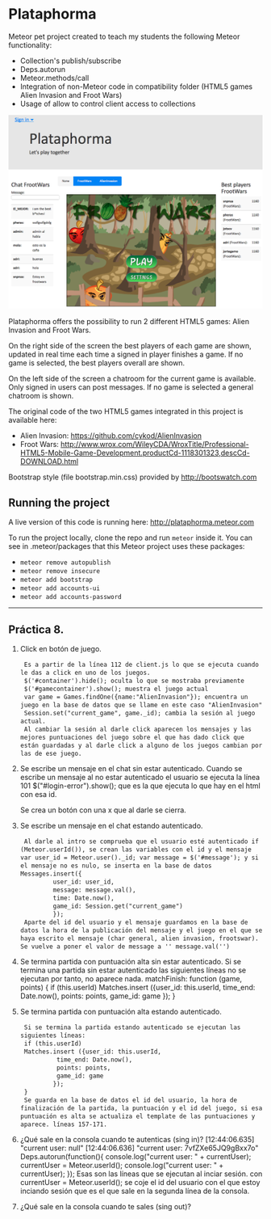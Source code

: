 Plataphorma
===========

Meteor pet project created to teach my students the following Meteor functionality: 

* Collection's publish/subscribe 
* Deps.autorun 
* Meteor.methods/call 
* Integration of non-Meteor code in compatibility folder (HTML5 games Alien Invasion and Froot Wars)
* Usage of allow to control client access to collections

![ScreenShot](/screenshot.png)


Plataphorma offers the possibility to run 2 different HTML5 games: Alien Invasion and Froot Wars. 

On the right side of the screen the best players of each game are shown, updated in real time each time a signed in player finishes a game. If no game is selected, the best players overall are shown.

On the left side of the screen a chatroom for the current game is available. Only signed in users can post messages. If no game is selected a general chatroom is shown.

The original code of the two HTML5 games integrated in this project is available here:
* Alien Invasion: https://github.com/cykod/AlienInvasion
* Froot Wars: http://www.wrox.com/WileyCDA/WroxTitle/Professional-HTML5-Mobile-Game-Development.productCd-1118301323,descCd-DOWNLOAD.html

Bootstrap style (file bootstrap.min.css) provided by http://bootswatch.com


Running the project
-------------------

A live version of this code is running here: http://plataphorma.meteor.com

To run the project locally, clone the repo and run ```meteor``` inside it. You can see in .meteor/packages that this Meteor project uses these packages:
* ```meteor remove autopublish```
* ```meteor remove insecure```
* ```meteor add bootstrap```
* ```meteor add accounts-ui```
* ```meteor add accounts-password```
-------------------------------------------------------------------------------------
Práctica 8.
-------------------------------------------------------------------------------------
1. Click en botón de juego.

        Es a partir de la línea 112 de client.js lo que se ejecuta cuando le das a click en uno de los juegos. 
        $('#container').hide(); oculta lo que se mostraba previamente 
        $('#gamecontainer').show(); muestra el juego actual 
        var game = Games.findOne({name:"AlienInvasion"}); encuentra un juego en la base de datos que se llame en este caso "AlienInvasion"
        Session.set("current_game", game._id); cambia la sesión al juego actual.
        Al cambiar la sesión al darle click aparecen los mensajes y las mejores puntuaciones del juego sobre el que has dado click que están guardadas y al darle click a alguno de los juegos cambian por las de ese juego.

2. Se escribe un mensaje en el chat sin estar autenticado.
        Cuando se escribe un mensaje al no estar autenticado el usuario se ejecuta la línea 101 $("#login-error").show(); que es la que ejecuta lo que hay en el html con esa id. 
        <div class="alert fade in" id="login-error" style="display:none;">
        <button type="button" class="close">x</button>
                You must be signed in to post messages.
        </div>
        Se crea un botón con una x que al darle se cierra.

3. Se escribe un mensaje en el chat estando autenticado.

        Al darle al intro se comprueba que el usuario esté autenticado if (Meteor.userId()), se crean las variables con el id y el mensaje var user_id = Meteor.user()._id; var message = $('#message'); y si el mensaje no es nulo, se inserta en la base de datos Messages.insert({
                user_id: user_id,
                message: message.val(),
                time: Date.now(),
                game_id: Session.get("current_game")
                });
        Aparte del id del usuario y el mensaje guardamos en la base de datos la hora de la publicación del mensaje y el juego en el que se haya escrito el mensaje (char general, alien invasion, frootswar). Se vuelve a poner el valor de message a '' message.val('') 

4. Se termina partida con puntuación alta sin estar autenticado.
        Si se termina una partida sin estar autenticado las siguientes líneas no se ejecutan por tanto, no  aparece nada.
        matchFinish: function (game, points) {
	if (this.userId)
	    Matches.insert ({user_id: this.userId, 
			     time_end: Date.now(),
			     points: points,
			     game_id: game
			    });
        }

5. Se termina partida con puntuación alta estando autenticado.

        Si se termina la partida estando autenticado se ejecutan las siguientes líneas:
        if (this.userId)
	    Matches.insert ({user_id: this.userId, 
			     time_end: Date.now(),
			     points: points,
			     game_id: game
			    });
        }
        Se guarda en la base de datos el id del usuario, la hora de finalización de la partida, la puntuación y el id del juego, si esa puntuación es alta se actualiza el template de las puntuaciones y aparece. líneas 157-171.

6. ¿Qué sale en la consola cuando te autenticas (sing in)?
        [12:44:06.635] "current user: null"
        [12:44:06.636] "current user: 7vfZXe65JQ9gBxx7o"
        Deps.autorun(function(){
                console.log("current user: " + currentUser);
                currentUser = Meteor.userId();
                console.log("current user: " + currentUser);
        });
        Esas son las líneas que se ejecutan al inciar sesión. con currentUser = Meteor.userId(); se coje el id del usuario con el que estoy inciando sesión que es el que sale en la segunda línea de la consola.

7. ¿Qué sale en la consola cuando te sales (sing out)?

